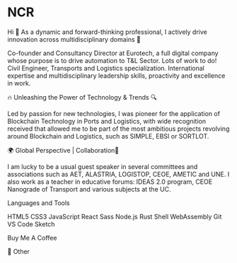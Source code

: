 # NCR
Hi 
🚀 As a dynamic and forward-thinking professional, I actively drive innovation across multidisciplinary domains 🌟

Co-founder and Consultancy Director at Eurotech, a full digital company whose purpose is to drive automation to T&L Sector. Lots of work to do!
Civil Engineer, Transports and Logistics specialization. International expertise and multidisciplinary leadership skills, proactivity and excellence in work.

🔥 Unleashing the Power of Technology & Trends 🔍

Led by passion for new technologies, I was pioneer for the application of Blockchain Technology in Ports and Logistics, with wide recognition received that allowed me to be part of the most ambitious projects revolving around Blockchain and Logistics, such as SIMPLE, EBSI or SORTLOT.

🌍 Global Perspective | Collaboration🤝

I am lucky to be a usual guest speaker in several committees and associations such as AET, ALASTRIA, LOGISTOP, CEOE, AMETIC and UNE. I also work as a teacher in educative forums: IDEAS 2.0 program, CEOE Nanograde of Transport and various subjects at the UC.

Languages and Tools

HTML5 CSS3 JavaScript React Sass Node.js
Rust Shell WebAssembly Git VS Code Sketch

Buy Me A Coffee


💖 Other

